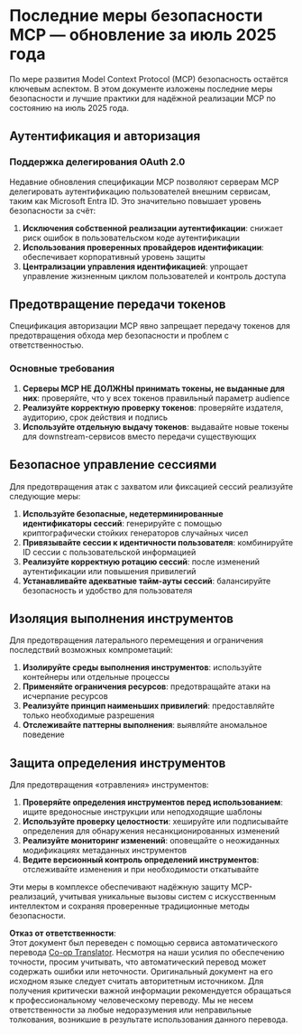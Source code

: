 <!--
CO_OP_TRANSLATOR_METADATA:
{
  "original_hash": "b59b477037dc1dd6b1740a0420f3be14",
  "translation_date": "2025-07-17T01:48:49+00:00",
  "source_file": "02-Security/mcp-security-controls-2025.md",
  "language_code": "ru"
}
-->
# Последние меры безопасности MCP — обновление за июль 2025 года

По мере развития Model Context Protocol (MCP) безопасность остаётся ключевым аспектом. В этом документе изложены последние меры безопасности и лучшие практики для надёжной реализации MCP по состоянию на июль 2025 года.

## Аутентификация и авторизация

### Поддержка делегирования OAuth 2.0

Недавние обновления спецификации MCP позволяют серверам MCP делегировать аутентификацию пользователей внешним сервисам, таким как Microsoft Entra ID. Это значительно повышает уровень безопасности за счёт:

1. **Исключения собственной реализации аутентификации**: снижает риск ошибок в пользовательском коде аутентификации  
2. **Использования проверенных провайдеров идентификации**: обеспечивает корпоративный уровень защиты  
3. **Централизации управления идентификацией**: упрощает управление жизненным циклом пользователей и контроль доступа  

## Предотвращение передачи токенов

Спецификация авторизации MCP явно запрещает передачу токенов для предотвращения обхода мер безопасности и проблем с ответственностью.

### Основные требования

1. **Серверы MCP НЕ ДОЛЖНЫ принимать токены, не выданные для них**: проверяйте, что у всех токенов правильный параметр audience  
2. **Реализуйте корректную проверку токенов**: проверяйте издателя, аудиторию, срок действия и подпись  
3. **Используйте отдельную выдачу токенов**: выдавайте новые токены для downstream-сервисов вместо передачи существующих  

## Безопасное управление сессиями

Для предотвращения атак с захватом или фиксацией сессий реализуйте следующие меры:

1. **Используйте безопасные, недетерминированные идентификаторы сессий**: генерируйте с помощью криптографически стойких генераторов случайных чисел  
2. **Привязывайте сессии к идентичности пользователя**: комбинируйте ID сессии с пользовательской информацией  
3. **Реализуйте корректную ротацию сессий**: после изменений аутентификации или повышения привилегий  
4. **Устанавливайте адекватные тайм-ауты сессий**: балансируйте безопасность и удобство для пользователя  

## Изоляция выполнения инструментов

Для предотвращения латерального перемещения и ограничения последствий возможных компрометаций:

1. **Изолируйте среды выполнения инструментов**: используйте контейнеры или отдельные процессы  
2. **Применяйте ограничения ресурсов**: предотвращайте атаки на исчерпание ресурсов  
3. **Реализуйте принцип наименьших привилегий**: предоставляйте только необходимые разрешения  
4. **Отслеживайте паттерны выполнения**: выявляйте аномальное поведение  

## Защита определения инструментов

Для предотвращения «отравления» инструментов:

1. **Проверяйте определения инструментов перед использованием**: ищите вредоносные инструкции или неподходящие шаблоны  
2. **Используйте проверку целостности**: хешируйте или подписывайте определения для обнаружения несанкционированных изменений  
3. **Реализуйте мониторинг изменений**: оповещайте о неожиданных модификациях метаданных инструментов  
4. **Ведите версионный контроль определений инструментов**: отслеживайте изменения и при необходимости откатывайте  

Эти меры в комплексе обеспечивают надёжную защиту MCP-реализаций, учитывая уникальные вызовы систем с искусственным интеллектом и сохраняя проверенные традиционные методы безопасности.

**Отказ от ответственности**:  
Этот документ был переведен с помощью сервиса автоматического перевода [Co-op Translator](https://github.com/Azure/co-op-translator). Несмотря на наши усилия по обеспечению точности, просим учитывать, что автоматический перевод может содержать ошибки или неточности. Оригинальный документ на его исходном языке следует считать авторитетным источником. Для получения критически важной информации рекомендуется обращаться к профессиональному человеческому переводу. Мы не несем ответственности за любые недоразумения или неправильные толкования, возникшие в результате использования данного перевода.